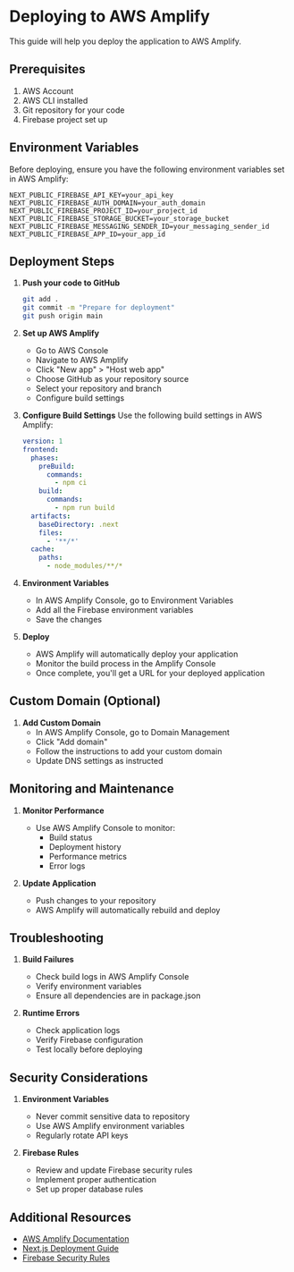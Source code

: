 # Deploying to AWS Amplify

This guide will help you deploy the application to AWS Amplify.

## Prerequisites

1. AWS Account
2. AWS CLI installed
3. Git repository for your code
4. Firebase project set up

## Environment Variables

Before deploying, ensure you have the following environment variables set in AWS Amplify:

```env
NEXT_PUBLIC_FIREBASE_API_KEY=your_api_key
NEXT_PUBLIC_FIREBASE_AUTH_DOMAIN=your_auth_domain
NEXT_PUBLIC_FIREBASE_PROJECT_ID=your_project_id
NEXT_PUBLIC_FIREBASE_STORAGE_BUCKET=your_storage_bucket
NEXT_PUBLIC_FIREBASE_MESSAGING_SENDER_ID=your_messaging_sender_id
NEXT_PUBLIC_FIREBASE_APP_ID=your_app_id
```

## Deployment Steps

1. **Push your code to GitHub**
   ```bash
   git add .
   git commit -m "Prepare for deployment"
   git push origin main
   ```

2. **Set up AWS Amplify**
   - Go to AWS Console
   - Navigate to AWS Amplify
   - Click "New app" > "Host web app"
   - Choose GitHub as your repository source
   - Select your repository and branch
   - Configure build settings

3. **Configure Build Settings**
   Use the following build settings in AWS Amplify:

   ```yaml
   version: 1
   frontend:
     phases:
       preBuild:
         commands:
           - npm ci
       build:
         commands:
           - npm run build
     artifacts:
       baseDirectory: .next
       files:
         - '**/*'
     cache:
       paths:
         - node_modules/**/*
   ```

4. **Environment Variables**
   - In AWS Amplify Console, go to Environment Variables
   - Add all the Firebase environment variables
   - Save the changes

5. **Deploy**
   - AWS Amplify will automatically deploy your application
   - Monitor the build process in the Amplify Console
   - Once complete, you'll get a URL for your deployed application

## Custom Domain (Optional)

1. **Add Custom Domain**
   - In AWS Amplify Console, go to Domain Management
   - Click "Add domain"
   - Follow the instructions to add your custom domain
   - Update DNS settings as instructed

## Monitoring and Maintenance

1. **Monitor Performance**
   - Use AWS Amplify Console to monitor:
     - Build status
     - Deployment history
     - Performance metrics
     - Error logs

2. **Update Application**
   - Push changes to your repository
   - AWS Amplify will automatically rebuild and deploy

## Troubleshooting

1. **Build Failures**
   - Check build logs in AWS Amplify Console
   - Verify environment variables
   - Ensure all dependencies are in package.json

2. **Runtime Errors**
   - Check application logs
   - Verify Firebase configuration
   - Test locally before deploying

## Security Considerations

1. **Environment Variables**
   - Never commit sensitive data to repository
   - Use AWS Amplify environment variables
   - Regularly rotate API keys

2. **Firebase Rules**
   - Review and update Firebase security rules
   - Implement proper authentication
   - Set up proper database rules

## Additional Resources

- [AWS Amplify Documentation](https://docs.aws.amazon.com/amplify/)
- [Next.js Deployment Guide](https://nextjs.org/docs/deployment)
- [Firebase Security Rules](https://firebase.google.com/docs/rules) 
